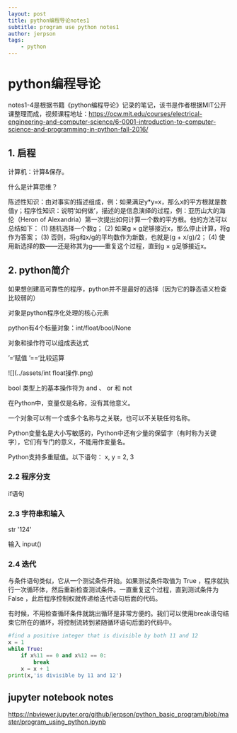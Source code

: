 ```yaml
---
layout: post
title: python编程导论notes1
subtitle: program use python notes1
author: jerpson
tags:
    - python
---
```


# python编程导论

notes1-4是根据书籍《python编程导论》记录的笔记，该书是作者根据MIT公开课整理而成，视频课程地址：<https://ocw.mit.edu/courses/electrical-engineering-and-computer-science/6-0001-introduction-to-computer-science-and-programming-in-python-fall-2016/>

## 1. 启程

计算机：计算&保存。

什么是计算思维？

陈述性知识：由对事实的描述组成，例：如果满足y*y=x，那么x的平方根就是数值y；程序性知识：说明‘如何做’，描述的是信息演绎的过程，例：亚历山大的海伦（Heron of Alexandria）第一次提出如何计算一个数的平方根。他的方法可以总结如下：
(1) 随机选择一个数g；
(2) 如果g × g足够接近x，那么停止计算，将g作为答案；
(3) 否则，将g和x/g的平均数作为新数，也就是(g + x/g)/2；
(4) 使用新选择的数——还是称其为g——重复这个过程，直到g × g足够接近x。

## 2. python简介

如果想创建高可靠性的程序，python并不是最好的选择（因为它的静态语义检查比较弱的）

对象是python程序化处理的核心元素

python有4个标量对象：int/float/bool/None

对象和操作符可以组成表达式

’=‘赋值  ’==‘比较运算

![](../assets/int float操作.png)

bool 类型上的基本操作符为 and 、 or 和 not

在Python中，变量仅是名称，没有其他意义。

一个对象可以有一个或多个名称与之关联，也可以不关联任何名称。

Python变量名是大小写敏感的，Python中还有少量的保留字（有时称为关键字），它们有专门的意义，不能用作变量名。

Python支持多重赋值。以下语句：
x, y = 2, 3

### 2.2 程序分支

if语句

### 2.3 字符串和输入

str   '124'

输入  input()

### 2.4 迭代

与条件语句类似，它从一个测试条件开始。如果测试条件取值为 True ，程序就执行一次循环体，然后重新检查测试条件。一直重复这个过程，直到测试条件为 False ，此后程序控制权就传递给迭代语句后面的代码。

有时候，不用检查循环条件就跳出循环是非常方便的。我们可以使用break语句结束它所在的循环，将控制流转到紧随循环语句后面的代码中。

```python
#find a positive integer that is divisible by both 11 and 12
x = 1
while True:
    if x%11 == 0 and x%12 == 0:
        break
    x = x + 1
print(x,'is divisible by 11 and 12')
```

## jupyter notebook notes

<https://nbviewer.jupyter.org/github/jerpson/python_basic_program/blob/master/program_using_python.ipynb>

